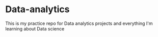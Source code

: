 # Data-analytics
This is my practice repo for Data analytics projects and everything I'm learning about Data science

